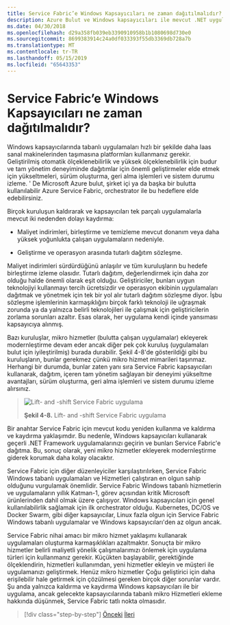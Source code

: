 ```yaml
---
title: Service Fabric’e Windows Kapsayıcıları ne zaman dağıtılmalıdır?
description: Azure Bulut ve Windows kapsayıcıları ile mevcut .NET uygulamalarını modernleştirme | Service fabric'e Windows kapsayıcıları ne zaman
ms.date: 04/30/2018
ms.openlocfilehash: d29a358fb039eb3390910958b1b1080698d730e0
ms.sourcegitcommit: 8699383914c24a0df033393f55db3369db728a7b
ms.translationtype: MT
ms.contentlocale: tr-TR
ms.lasthandoff: 05/15/2019
ms.locfileid: "65643353"
---
```

# <a name="when-to-deploy-windows-containers-to-service-fabric"></a>Service Fabric’e Windows Kapsayıcıları ne zaman dağıtılmalıdır?

Windows kapsayıcılarında tabanlı uygulamaları hızlı bir şekilde daha Iaas sanal makinelerinden taşımasına platformları kullanmanız gerekir. Geliştirilmiş otomatik ölçeklenebilirlik ve yüksek ölçeklenebilirlik için budur ve tam yönetim deneyiminde dağıtımlar için önemli geliştirmeler elde etmek için yükseltmeleri, sürüm oluşturma, geri alma işlemleri ve sistem durumu izleme. ' De Microsoft Azure bulut, şirket içi ya da başka bir bulutta kullanılabilir Azure Service Fabric, orchestrator ile bu hedeflere elde edebilirsiniz.

Birçok kuruluşun kaldırarak ve kapsayıcıları tek parçalı uygulamalarla mevcut iki nedenden dolayı kaydırma:

- Maliyet indirimleri, birleştirme ve temizleme mevcut donanım veya daha yüksek yoğunlukta çalışan uygulamaların nedeniyle.

- Geliştirme ve operasyon arasında tutarlı dağıtım sözleşme.

Maliyet indirimleri sürdürdüğünü anlaşılır ve tüm kuruluşların bu hedefe birleştirme izleme olasıdır. Tutarlı dağıtım, değerlendirmek için daha zor olduğu halde önemli olarak eşit olduğu. Geliştiriciler, bunları uygun teknolojiyi kullanmayı tercih ücretsizdir ve operasyon ekibinin uygulamaları dağıtmak ve yönetmek için tek bir yol alır tutarlı dağıtım sözleşme diyor. İşbu sözleşme işlemlerinin karmaşıklığını birçok farklı teknoloji ile uğraşmak zorunda ya da yalnızca belirli teknolojileri ile çalışmak için geliştiricilerin zorlama sorunları azaltır. Esas olarak, her uygulama kendi içinde yansıması kapsayıcıya alınmış.

Bazı kuruluşlar, mikro hizmetler (bulutta çalışan uygulamalar) ekleyerek modernleştirme devam eder ancak diğer pek çok kuruluş (uygulamaları bulut için iyileştirilmiş) burada durabilir. Şekil 4-8'de gösterildiği gibi bu kuruluşların, bunlar gerekmez çünkü mikro hizmet mimarileri taşınmaz. Herhangi bir durumda, bunlar zaten yanı sıra Service Fabric kapsayıcıları kullanarak, dağıtım, içeren tam yönetim sağlayan bir deneyimi yükseltme avantajları, sürüm oluşturma, geri alma işlemleri ve sistem durumu izleme alırsınız.

> ![Lift- and -shift Service Fabric uygulama](./media/image8.png)
>
> **Şekil 4-8.** Lift- and -shift Service Fabric uygulama

Bir anahtar Service Fabric için mevcut kodu yeniden kullanma ve kaldırma ve kaydırma yaklaşımdır. Bu nedenle, Windows kapsayıcıları kullanarak geçerli .NET Framework uygulamalarınızı geçirin ve bunları Service Fabric'e dağıtma. Bu, sonuç olarak, yeni mikro hizmetler ekleyerek modernleştirme giderek korumak daha kolay olacaktır.

Service Fabric için diğer düzenleyiciler karşılaştırılırken, Service Fabric Windows tabanlı uygulamaları ve Hizmetleri çalıştıran en olgun sahip olduğunu vurgulamak önemlidir. Service Fabric Windows tabanlı hizmetlerin ve uygulamaların yıllık Katman-1, görev açısından kritik Microsoft ürünlerinden dahil olmak üzere çalışıyor. Windows kapsayıcıları için genel kullanılabilirlik sağlamak için ilk orchestrator olduğu. Kubernetes, DC/OS ve Docker Swarm, gibi diğer kapsayıcılar, Linux fazla olgun için Service Fabric Windows tabanlı uygulamalar ve Windows kapsayıcıları'den az olgun ancak.

Service Fabric nihai amacı bir mikro hizmet yaklaşımı kullanarak uygulamaları oluşturma karmaşıklıkları azaltmaktır. Sonuçta bir mikro hizmetler belirli maliyetli yönelik çalışmalarımızı önlemek için uygulama türleri için kullanmanız gerekir. Küçükten başlayabilir, gerektiğinde ölçeklendirin, hizmetleri kullanımdan, yeni hizmetler ekleyin ve müşteri ile uygulamanızı geliştirmek. Henüz mikro hizmetler Çoğu geliştirici için daha erişilebilir hale getirmek için çözülmesi gereken birçok diğer sorunlar vardır. Şu anda yalnızca kaldırma ve kaydırma Windows kapsayıcıları ile bir uygulama, ancak gelecekte kapsayıcılarında tabanlı mikro Hizmetleri ekleme hakkında düşünmek, Service Fabric tatlı nokta olmasıdır.

>[!div class="step-by-step"]
>[Önceki](when-to-deploy-windows-containers-to-azure-vms-iaas-cloud.md)
>[İleri](when-to-deploy-windows-containers-to-azure-container-service-kubernetes.md)
